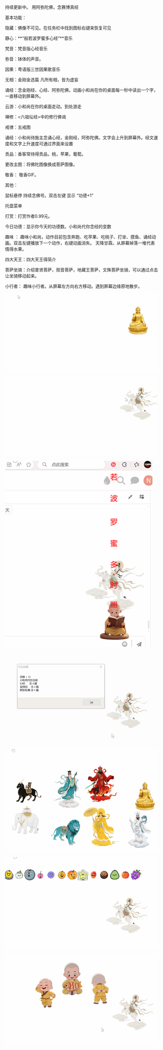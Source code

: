 持续更新中。
用阿弥陀佛，念赛博真经

基本功能：

隐藏：佛像不可见。在任务栏中找到图标右键来恢复可见

静心：**“般若波罗蜜多心经”**音乐

梵音：梵音版心经音乐

弥音：钵体的声音。

因果：粤语版三世因果歌音乐

无相：金刚金选篇 凡所有相，皆为虚妄

诵经：念金刚经、心经、阿弥陀佛。动画小和尚在你的桌面每一秒中读出一个字，一直移动到屏幕外。

云游：小和尚在你的桌面走动。到处游走

禅修：<六祖坛经>中的修行佛谒

戒律：五戒图

诵经：小和尚待施主念诵心经，金刚经，阿弥陀佛。文字会上升到屏幕外。经文速度和文字上升速度可通过界面来设置

贡品：香客常待得贡品，桃，苹果，葡萄。

更改主图：将佛陀图像换成菩萨图像。

敬香： 敬香GIF。


其他：

鼠标悬停 持续念佛号。双击左键 显示 “功德+1”

托盘菜单

打赏：打赏作者0.99元。

今日功德：显示你今天的功德数。小和尚代你念经的变数

趣味 ： 趣味小和尚，动作目前包含奔跑、吃苹果、吃桃子、打坐、摸鱼、诵经动画。双击左键播放下一个动作，右键动画消失。
				天降甘霖。从屏幕掉落一堆代表情得水果。
				
四大天王：四大天王得简介

菩萨坐骑：介绍普贤菩萨，观音菩萨，地藏王菩萨，文殊菩萨坐骑，可以通过点击让坐骑移动起来。
	


小行者： 趣味小行者。从屏幕左方向右方移动。遇到屏幕边缘原地散步。


![简介](功能介绍/功德.gif)

![菩萨](功能介绍/菩萨.gif)

![天降甘霖](功能介绍\心经.gif)

![天降甘霖](功能介绍\今日功德.gif)

![神仙介绍](功能介绍\神仙介绍.gif)

![天降甘霖](功能介绍\天降甘霖.gif)

![天降甘霖](功能介绍\趣味小和尚.gif)


